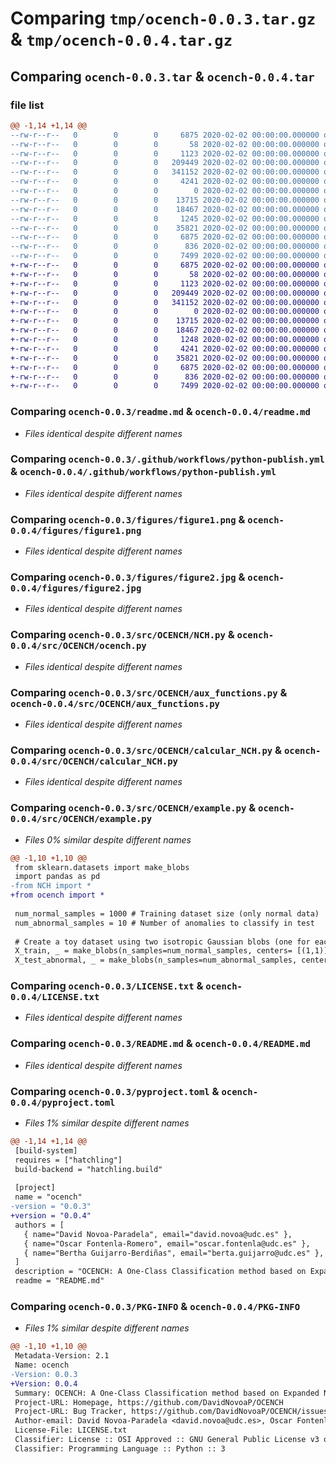 # Comparing `tmp/ocench-0.0.3.tar.gz` & `tmp/ocench-0.0.4.tar.gz`

## Comparing `ocench-0.0.3.tar` & `ocench-0.0.4.tar`

### file list

```diff
@@ -1,14 +1,14 @@
--rw-r--r--   0        0        0     6875 2020-02-02 00:00:00.000000 ocench-0.0.3/readme.md
--rw-r--r--   0        0        0       58 2020-02-02 00:00:00.000000 ocench-0.0.3/requirements.txt
--rw-r--r--   0        0        0     1123 2020-02-02 00:00:00.000000 ocench-0.0.3/.github/workflows/python-publish.yml
--rw-r--r--   0        0        0   209449 2020-02-02 00:00:00.000000 ocench-0.0.3/figures/figure1.png
--rw-r--r--   0        0        0   341152 2020-02-02 00:00:00.000000 ocench-0.0.3/figures/figure2.jpg
--rw-r--r--   0        0        0     4241 2020-02-02 00:00:00.000000 ocench-0.0.3/src/OCENCH/NCH.py
--rw-r--r--   0        0        0        0 2020-02-02 00:00:00.000000 ocench-0.0.3/src/OCENCH/__init__.py
--rw-r--r--   0        0        0    13715 2020-02-02 00:00:00.000000 ocench-0.0.3/src/OCENCH/aux_functions.py
--rw-r--r--   0        0        0    18467 2020-02-02 00:00:00.000000 ocench-0.0.3/src/OCENCH/calcular_NCH.py
--rw-r--r--   0        0        0     1245 2020-02-02 00:00:00.000000 ocench-0.0.3/src/OCENCH/example.py
--rw-r--r--   0        0        0    35821 2020-02-02 00:00:00.000000 ocench-0.0.3/LICENSE.txt
--rw-r--r--   0        0        0     6875 2020-02-02 00:00:00.000000 ocench-0.0.3/README.md
--rw-r--r--   0        0        0      836 2020-02-02 00:00:00.000000 ocench-0.0.3/pyproject.toml
--rw-r--r--   0        0        0     7499 2020-02-02 00:00:00.000000 ocench-0.0.3/PKG-INFO
+-rw-r--r--   0        0        0     6875 2020-02-02 00:00:00.000000 ocench-0.0.4/readme.md
+-rw-r--r--   0        0        0       58 2020-02-02 00:00:00.000000 ocench-0.0.4/requirements.txt
+-rw-r--r--   0        0        0     1123 2020-02-02 00:00:00.000000 ocench-0.0.4/.github/workflows/python-publish.yml
+-rw-r--r--   0        0        0   209449 2020-02-02 00:00:00.000000 ocench-0.0.4/figures/figure1.png
+-rw-r--r--   0        0        0   341152 2020-02-02 00:00:00.000000 ocench-0.0.4/figures/figure2.jpg
+-rw-r--r--   0        0        0        0 2020-02-02 00:00:00.000000 ocench-0.0.4/src/OCENCH/__init__.py
+-rw-r--r--   0        0        0    13715 2020-02-02 00:00:00.000000 ocench-0.0.4/src/OCENCH/aux_functions.py
+-rw-r--r--   0        0        0    18467 2020-02-02 00:00:00.000000 ocench-0.0.4/src/OCENCH/calcular_NCH.py
+-rw-r--r--   0        0        0     1248 2020-02-02 00:00:00.000000 ocench-0.0.4/src/OCENCH/example.py
+-rw-r--r--   0        0        0     4241 2020-02-02 00:00:00.000000 ocench-0.0.4/src/OCENCH/ocench.py
+-rw-r--r--   0        0        0    35821 2020-02-02 00:00:00.000000 ocench-0.0.4/LICENSE.txt
+-rw-r--r--   0        0        0     6875 2020-02-02 00:00:00.000000 ocench-0.0.4/README.md
+-rw-r--r--   0        0        0      836 2020-02-02 00:00:00.000000 ocench-0.0.4/pyproject.toml
+-rw-r--r--   0        0        0     7499 2020-02-02 00:00:00.000000 ocench-0.0.4/PKG-INFO
```

### Comparing `ocench-0.0.3/readme.md` & `ocench-0.0.4/readme.md`

 * *Files identical despite different names*

### Comparing `ocench-0.0.3/.github/workflows/python-publish.yml` & `ocench-0.0.4/.github/workflows/python-publish.yml`

 * *Files identical despite different names*

### Comparing `ocench-0.0.3/figures/figure1.png` & `ocench-0.0.4/figures/figure1.png`

 * *Files identical despite different names*

### Comparing `ocench-0.0.3/figures/figure2.jpg` & `ocench-0.0.4/figures/figure2.jpg`

 * *Files identical despite different names*

### Comparing `ocench-0.0.3/src/OCENCH/NCH.py` & `ocench-0.0.4/src/OCENCH/ocench.py`

 * *Files identical despite different names*

### Comparing `ocench-0.0.3/src/OCENCH/aux_functions.py` & `ocench-0.0.4/src/OCENCH/aux_functions.py`

 * *Files identical despite different names*

### Comparing `ocench-0.0.3/src/OCENCH/calcular_NCH.py` & `ocench-0.0.4/src/OCENCH/calcular_NCH.py`

 * *Files identical despite different names*

### Comparing `ocench-0.0.3/src/OCENCH/example.py` & `ocench-0.0.4/src/OCENCH/example.py`

 * *Files 0% similar despite different names*

```diff
@@ -1,10 +1,10 @@
 from sklearn.datasets import make_blobs
 import pandas as pd
-from NCH import *
+from ocench import *
 
 num_normal_samples = 1000 # Training dataset size (only normal data)
 num_abnormal_samples = 10 # Number of anomalies to classify in test
 
 # Create a toy dataset using two isotropic Gaussian blobs (one for each class)
 X_train, _ = make_blobs(n_samples=num_normal_samples, centers= [(1,1)], n_features=10, cluster_std=1, random_state=0)
 X_test_abnormal, _ = make_blobs(n_samples=num_abnormal_samples, centers=[(20,20)], n_features=10, cluster_std=1, random_state=0)
```

### Comparing `ocench-0.0.3/LICENSE.txt` & `ocench-0.0.4/LICENSE.txt`

 * *Files identical despite different names*

### Comparing `ocench-0.0.3/README.md` & `ocench-0.0.4/README.md`

 * *Files identical despite different names*

### Comparing `ocench-0.0.3/pyproject.toml` & `ocench-0.0.4/pyproject.toml`

 * *Files 1% similar despite different names*

```diff
@@ -1,14 +1,14 @@
 [build-system]
 requires = ["hatchling"]
 build-backend = "hatchling.build"
 
 [project]
 name = "ocench"
-version = "0.0.3"
+version = "0.0.4"
 authors = [
   { name="David Novoa-Paradela", email="david.novoa@udc.es" },
   { name="Oscar Fontenla-Romero", email="oscar.fontenla@udc.es" },
   { name="Bertha Guijarro-Berdiñas", email="berta.guijarro@udc.es" },
 ]
 description = "OCENCH: A One-Class Classification method based on Expanded Non-Convex Hulls"
 readme = "README.md"
```

### Comparing `ocench-0.0.3/PKG-INFO` & `ocench-0.0.4/PKG-INFO`

 * *Files 1% similar despite different names*

```diff
@@ -1,10 +1,10 @@
 Metadata-Version: 2.1
 Name: ocench
-Version: 0.0.3
+Version: 0.0.4
 Summary: OCENCH: A One-Class Classification method based on Expanded Non-Convex Hulls
 Project-URL: Homepage, https://github.com/DavidNovoaP/OCENCH
 Project-URL: Bug Tracker, https://github.com/DavidNovoaP/OCENCH/issues
 Author-email: David Novoa-Paradela <david.novoa@udc.es>, Oscar Fontenla-Romero <oscar.fontenla@udc.es>, Bertha Guijarro-Berdiñas <berta.guijarro@udc.es>
 License-File: LICENSE.txt
 Classifier: License :: OSI Approved :: GNU General Public License v3 or later (GPLv3+)
 Classifier: Programming Language :: Python :: 3
```

